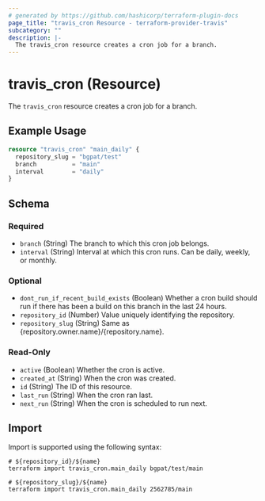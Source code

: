 ```yaml
---
# generated by https://github.com/hashicorp/terraform-plugin-docs
page_title: "travis_cron Resource - terraform-provider-travis"
subcategory: ""
description: |-
  The travis_cron resource creates a cron job for a branch.
---
```


# travis_cron (Resource)

The `travis_cron` resource creates a cron job for a branch.

## Example Usage

```terraform
resource "travis_cron" "main_daily" {
  repository_slug = "bgpat/test"
  branch          = "main"
  interval        = "daily"
}
```

<!-- schema generated by tfplugindocs -->
## Schema

### Required

- `branch` (String) The branch to which this cron job belongs.
- `interval` (String) Interval at which this cron runs. Can be daily, weekly, or monthly.

### Optional

- `dont_run_if_recent_build_exists` (Boolean) Whether a cron build should run if there has been a build on this branch in the last 24 hours.
- `repository_id` (Number) Value uniquely identifying the repository.
- `repository_slug` (String) Same as {repository.owner.name}/{repository.name}.

### Read-Only

- `active` (Boolean) Whether the cron is active.
- `created_at` (String) When the cron was created.
- `id` (String) The ID of this resource.
- `last_run` (String) When the cron ran last.
- `next_run` (String) When the cron is scheduled to run next.

## Import

Import is supported using the following syntax:

```shell
# ${repository_id}/${name}
terraform import travis_cron.main_daily bgpat/test/main

# ${repository_slug}/${name}
terraform import travis_cron.main_daily 2562785/main
```
